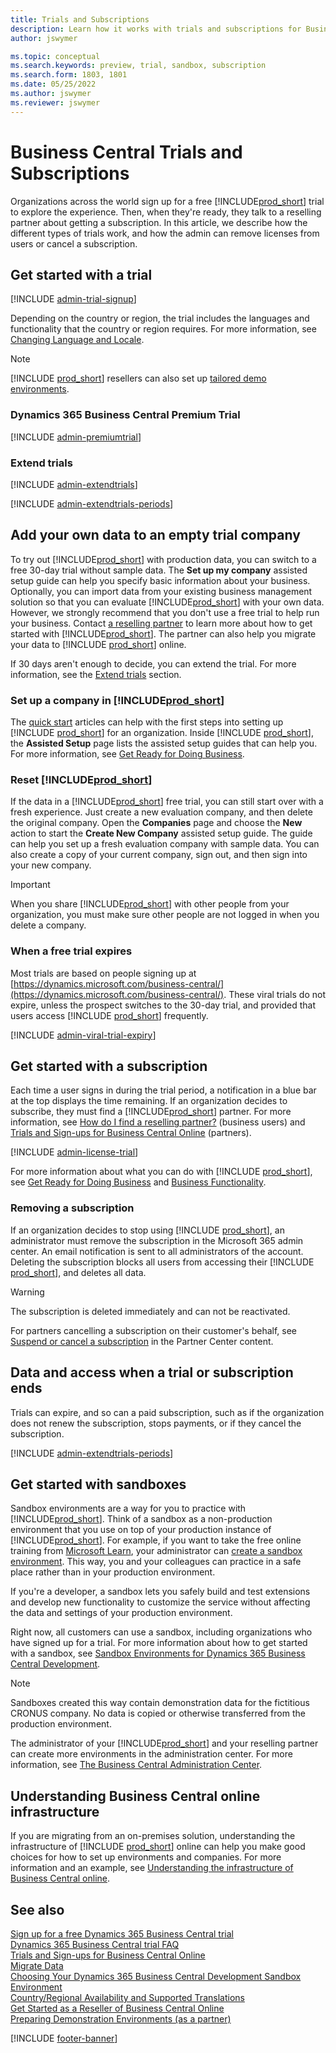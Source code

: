 ```yaml
---
title: Trials and Subscriptions
description: Learn how it works with trials and subscriptions for Business Central online, and how the admin can cancel subscriptions.
author: jswymer

ms.topic: conceptual
ms.search.keywords: preview, trial, sandbox, subscription
ms.search.form: 1803, 1801
ms.date: 05/25/2022
ms.author: jswymer
ms.reviewer: jswymer
---
```

# Business Central Trials and Subscriptions

Organizations across the world sign up for a free [!INCLUDE[prod_short](../includes/prod_short.md)] trial to explore the experience.  Then, when they're ready, they talk to a reselling partner about getting a subscription. In this article, we describe how the different types of trials work, and how the admin can remove licenses from users or cancel a subscription.  

## Get started with a trial

[!INCLUDE [admin-trial-signup](../includes/admin-trial-signup.md)]

Depending on the country or region, the trial includes the languages and functionality that the country or region requires. For more information, see [Changing Language and Locale](/dynamics365/business-central/about-locale-language).  

> [!NOTE]
> [!INCLUDE [prod_short](../includes/prod_short.md)] resellers can also set up [tailored demo environments](demo-environment.md).  

### <a name="premiumtrial"></a>Dynamics 365 Business Central Premium Trial

[!INCLUDE [admin-premiumtrial](../developer/includes/admin-premiumtrial.md)]

### <a name="extendtrial"></a>Extend trials

[!INCLUDE [admin-extendtrials](../developer/includes/admin-extendtrials.md)]

[!INCLUDE [admin-extendtrials-periods](../developer/includes/admin-extendtrials-periods.md)]

## Add your own data to an empty trial company

To try out [!INCLUDE[prod_short](../includes/prod_short.md)] with production data, you can switch to a free 30-day trial without sample data. The **Set up my company** assisted setup guide can help you specify basic information about your business. Optionally, you can import data from your existing business management solution so that you can evaluate [!INCLUDE[prod_short](../includes/prod_short.md)] with your own data. However, we strongly recommend that you don't use a free trial to help run your business. Contact [a reselling partner](/dynamics365/business-central/across-faq#findpartner) to learn more about how to get started with [!INCLUDE[prod_short](../includes/prod_short.md)]. The partner can also help you migrate your data to [!INCLUDE [prod_short](../includes/prod_short.md)] online.  

If 30 days aren't enough to decide, you can extend the trial. For more information, see the [Extend trials](#extendtrial) section.  

### Set up a company in [!INCLUDE[prod_short](../includes/prod_short.md)]

The [quick start](/dynamics365/business-central/quick-start-business-central) articles can help with the first steps into setting up [!INCLUDE [prod_short](../includes/prod_short.md)] for an organization. Inside [!INCLUDE [prod_short](../includes/prod_short.md)], the **Assisted Setup** page lists the assisted setup guides that can help you. For more information, see [Get Ready for Doing Business](/dynamics365/business-central/ui-get-ready-business).  

### Reset [!INCLUDE[prod_short](../includes/prod_short.md)]

If the data in a [!INCLUDE[prod_short](../includes/prod_short.md)] free trial, you can still start over with a fresh experience. Just create a new evaluation company, and then delete the original company. Open the **Companies** page and choose the **New** action to start the **Create New Company** assisted setup guide. The guide can help you set up a fresh evaluation company with sample data. You can also create a copy of your current company, sign out, and then sign into your new company.  

> [!IMPORTANT]
> When you share [!INCLUDE[prod_short](../includes/prod_short.md)] with other people from your organization, you must make sure other people are not logged in when you delete a company.  

### When a free trial expires

Most trials are based on people signing up at [https://dynamics.microsoft.com/business-central/](https://dynamics.microsoft.com/business-central/). These viral trials do not expire, unless the prospect switches to the 30-day trial, and provided that users access [!INCLUDE [prod_short](../includes/prod_short.md)] frequently.  

[!INCLUDE [admin-viral-trial-expiry](../developer/includes/admin-viral-trial-expiry.md)]
## Get started with a subscription

Each time a user signs in during the trial period, a notification in a blue bar at the top displays the time remaining. If an organization decides to subscribe, they must find a [!INCLUDE[prod_short](../includes/prod_short.md)] partner. For more information, see [How do I find a reselling partner?](/dynamics365/business-central/across-faq#findpartner) (business users) and [Trials and Sign-ups for Business Central Online](../deployment/customer-signup.md) (partners).  

[!INCLUDE [admin-license-trial](../includes/admin-license-trial.md)]

For more information about what you can do with [!INCLUDE [prod_short](../includes/prod_short.md)], see [Get Ready for Doing Business](/dynamics365/business-central/ui-get-ready-business) and [Business Functionality](/dynamics365/business-central/across-business-functionality).  

### Removing a subscription

If an organization decides to stop using [!INCLUDE [prod_short](../includes/prod_short.md)], an administrator must remove the subscription in the Microsoft 365 admin center. An email notification is sent to all administrators of the account. Deleting the subscription blocks all users from accessing their [!INCLUDE [prod_short](../includes/prod_short.md)], and deletes all data.  

> [!WARNING]
> The subscription is deleted immediately and can not be reactivated.

For partners cancelling a subscription on their customer's behalf, see [Suspend or cancel a subscription](/partner-center/create-a-new-subscription#suspend-or-cancel-a-subscription?toc=/dynamics365/business-central/dev-itpro/administration&bc=../breadcrumb/toc.yml) in the Partner Center content.

## <a name="expire"></a>Data and access when a trial or subscription ends

Trials can expire, and so can a paid subscription, such as if the organization does not renew the subscription, stops payments, or if they cancel the subscription.  

[!INCLUDE [admin-extendtrials-periods](../developer/includes/admin-extendtrials-periods.md)]

## Get started with sandboxes

Sandbox environments are a way for you to practice with [!INCLUDE[prod_short](../includes/prod_short.md)]. Think of a sandbox as a non-production environment that you use on top of your production instance of [!INCLUDE[prod_short](../includes/prod_short.md)]. For example, if you want to take the free online training from [Microsoft Learn](/learn/dynamics365/business-central?WT.mc_id=dyn365bc_landingpage-docs), your administrator can [create a sandbox environment](tenant-admin-center-environments.md#sandbox-environments). This way, you and your colleagues can practice in a safe place rather than in your production environment.  

If you're a developer, a sandbox lets you safely build and test extensions and develop new functionality to customize the service without affecting the data and settings of your production environment.  

Right now, all customers can use a sandbox, including organizations who have signed up for a trial. For more information about how to get started with a sandbox, see [Sandbox Environments for Dynamics 365 Business Central Development](../developer/devenv-sandbox-overview.md).  

> [!NOTE]
> Sandboxes created this way contain demonstration data for the fictitious CRONUS company. No data is copied or otherwise transferred from the production environment.  

The administrator of your [!INCLUDE[prod_short](../includes/prod_short.md)] and your reselling partner can create more environments in the administration center. For more information, see [The Business Central Administration Center](tenant-admin-center.md).  

## <a name="infrastructure"></a>Understanding Business Central online infrastructure

If you are migrating from an on-premises solution, understanding the infrastructure of [!INCLUDE [prod_short](../includes/prod_short.md)] online can help you make good choices for how to set up environments and companies. For more information and an example, see [Understanding the infrastructure of Business Central online](tenant-environment-topology.md).  

## See also

[Sign up for a free Dynamics 365 Business Central trial](/dynamics365/business-central/trial-signup)  
[Dynamics 365 Business Central trial FAQ](/dynamics365/business-central/trial-faq)  
[Trials and Sign-ups for Business Central Online](../deployment/customer-signup.md)  
[Migrate Data](/dynamics365/business-central/dev-itpro/administration/migrate-data)  
[Choosing Your Dynamics 365 Business Central Development Sandbox Environment](../developer/devenv-sandbox-overview.md)  
[Country/Regional Availability and Supported Translations](../compliance/apptest-countries-and-translations.md)  
[Get Started as a Reseller of Business Central Online](get-started-online.md)  
[Preparing Demonstration Environments (as a partner)](demo-environment.md)  

[!INCLUDE [footer-banner](../includes/footer-banner.md)]
